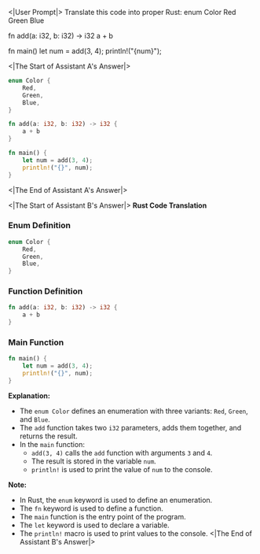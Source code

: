 <|User Prompt|>
Translate this code into proper Rust:
enum Color
  Red
  Green
  Blue

fn add(a: i32, b: i32) -> i32
  a + b

fn main()
  let num = add(3, 4);
  println!("{num}");

<|The Start of Assistant A's Answer|>
```rust
enum Color {
    Red,
    Green,
    Blue,
}

fn add(a: i32, b: i32) -> i32 {
    a + b
}

fn main() {
    let num = add(3, 4);
    println!("{}", num);
}
```
<|The End of Assistant A's Answer|>

<|The Start of Assistant B's Answer|>
**Rust Code Translation**

### Enum Definition

```rust
enum Color {
    Red,
    Green,
    Blue,
}
```

### Function Definition

```rust
fn add(a: i32, b: i32) -> i32 {
    a + b
}
```

### Main Function

```rust
fn main() {
    let num = add(3, 4);
    println!("{}", num);
}
```

**Explanation:**

- The `enum Color` defines an enumeration with three variants: `Red`, `Green`, and `Blue`.
- The `add` function takes two `i32` parameters, adds them together, and returns the result.
- In the `main` function:
  - `add(3, 4)` calls the `add` function with arguments `3` and `4`.
  - The result is stored in the variable `num`.
  - `println!` is used to print the value of `num` to the console.

**Note:** 

- In Rust, the `enum` keyword is used to define an enumeration.
- The `fn` keyword is used to define a function.
- The `main` function is the entry point of the program.
- The `let` keyword is used to declare a variable.
- The `println!` macro is used to print values to the console.
<|The End of Assistant B's Answer|>